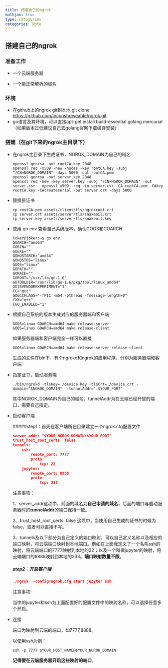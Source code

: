 ```yaml
---
title: 搭建自己的ngrok
mathjax: true
type: categories
categories: Note
---
```


## 搭建自己的ngrok

### 准备工作

+ 一个云端服务器

+ 一个能正常解析的域名

### 环境

+ 在github上的ngrok  git到本地 git clone https://github.com/inconshreveable/ngrok.git  
+ go语言及其环境，可以直接apt-get install build-essential golang mercurial （如果版本过低建议自己去golang官网下载编译安装）

### 搭建（在git下来的ngrok主目录下）

+ 在ngrok主目录下生成证书，NGROK_DOMAIN为自己的域名
  ~~~  openssl
  openssl genrsa -out rootCA.key 2048   
  openssl req -x509 -new -nodes -key rootCA.key -subj "/CN=NGROK_DOMAIN" -days 5000 -out rootCA.pem   
  openssl genrsa -out server.key 2048   
  openssl req -new -key server.key -subj "/CN=NGROK_DOMAIN" -out server.csr   openssl x509 -req -in server.csr -CA rootCA.pem -CAkey rootCA.key -CAcreateserial -out server.crt -days 5000  
  ~~~

+ 替换原证书

  ~~~
  cp rootCA.pem assets/client/tls/ngrokroot.crt  
  cp server.crt assets/server/tls/snakeoil.crt  
  cp server.key assets/server/tls/snakeoil.key
  ~~~

+ 使用 go env 查看自己系统版本，确认GOOS和GOARCH 

  ~~~
  joker@joker:~$ go env
  GOARCH="amd64"
  GOBIN=""
  GOEXE=""
  GOHOSTARCH="amd64"
  GOHOSTOS="linux"
  GOOS="linux"
  GOPATH=""
  GORACE=""
  GOROOT="/usr/lib/go-1.6"
  GOTOOLDIR="/usr/lib/go-1.6/pkg/tool/linux_amd64"
  GO15VENDOREXPERIMENT="1"
  CC="gcc"
  GOGCCFLAGS="-fPIC -m64 -pthread -fmessage-length=0"
  CXX="g++"
  CGO_ENABLED="1"
  ~~~

+ 根据自己系统的版本生成对应的服务器端和客户端

  ```
  GOOS=linux GOARCH=amd64 make release-server
  GOOS=linux GOARCH=amd64 make release-client
  ```

  如果服务器端和客户端完全一样可以直接

  ```
  GOOS=linux GOARCH=amd64 make release-server release-client
  ```

  生成的文件在bin下，有个ngrokd和ngrok的应用程序，分别为服务器端和客户端

+ 指定证书，启动服务端

  ~~~
  ./bin/ngrokd -tlsKey=./device.key -tlsCrt=./device.crt -domain="$NGROK_DOMAIN"  -tunnelAddr=":$YOUR_PORT" 
  ~~~

  其中NGROK_DOMAIN为自己的域名，tunnelAddr为在云端已经开放的端口，需要自己指定。

+ 启动客户端

  #####step1：首先在客户端所在目录建立一个ngrok.cfg配置文件

  ~~~json
  server_addr: "$YOUR_NGROK_DOMAIN:$YOUR_PORT"  
  trust_host_root_certs: false 
  tunnels:
      ssh:  
          remote_port: 7777  
          proto:
              tcp: 22  
      jupyter:  
          remote_port: 8888 
          proto:
              tcp: 333  
  ~~~

  注意事项：

  1、server_addr这项中，前面的域名为**自己申请的域名**，后面的端口与启动服务器时的**tunnelAddr**的端口保持一致。

  2、trust_host_root_certs: false 这项中，当使用自己生成的证书的时候为false，或者可以直接不写。

  3、tunnels及以下部分为自己定义的端口映射，可以自己定义名称以及相应的端口映射，将云端端口映射到本地端口。例如在上面我定义了一个名叫ssh的映射，将云端端口的7777映射到本地的22；以及一个叫做jupyter的映射，将云端端口的8888映射到本地的333。**端口映射数量不限**。

  ##### step2：开启客户端

  ~~~json
  ./ngrok  -config=ngrok.cfg start jupyter ssh  
  ~~~

  注意事项:

  当中的jupyter和ssh为上面配置好的配置文件中的映射名称，可以选择任意多个开启。

+ 连接

  端口为映射到云端的端口，如7777,8888。

  以使用ssh为例：

  ~~~shell
  ssh -p 7777 $YOUR_HOST_NAME@$YOUR_NGROK_DOMAIN
  ~~~

  **记得要在云端服务器开启这些映射的端口**。

  